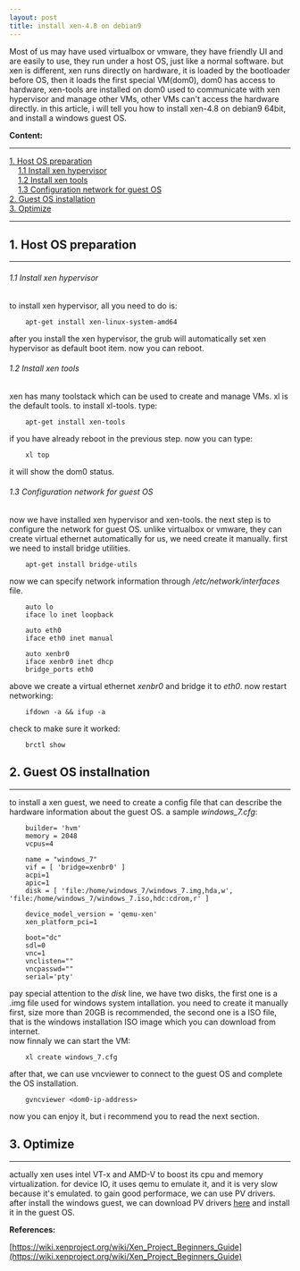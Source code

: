 ```yaml
---
layout: post
title: install xen-4.8 on debian9
---
```


Most of us may have used virtualbox or vmware, they have friendly UI and are easily to use, they run under a host OS, just like a normal software. but xen is different, xen runs directly on hardware, it is loaded by the bootloader before OS, then it loads the first special VM(dom0), dom0 has access to hardware, xen-tools are installed on dom0 used to communicate with xen hypervisor and manage other VMs, other VMs can't access the hardware directly. in this article, i will tell you how to install xen-4.8 on debian9 64bit, and install a windows guest OS.

**Content:**  

--------------------------------------------------------------

[1. Host OS preparation](#1)  
&nbsp;&nbsp;&nbsp;&nbsp;[1.1 Install xen hypervisor](#1.1)  
&nbsp;&nbsp;&nbsp;&nbsp;[1.2 Install xen tools](#1.2)  
&nbsp;&nbsp;&nbsp;&nbsp;[1.3 Configuration network for guest OS](#1.3)  
[2. Guest OS installation](#2)    
[3. Optimize](#3)  

---------------------------------------------------------------

<h2 id="1">1. Host OS preparation</h2>

---------------------------------------------------------------

<h6 id="1.1">1.1 Install xen hypervisor</h6> 

to install xen hypervisor, all you need to do is:  
```
    apt-get install xen-linux-system-amd64
```
after you install the xen hypervisor, the grub will automatically set xen hypervisor as default boot item. now you can reboot.  

<h6 id="1.2">1.2 Install xen tools</h6>

xen has many toolstack which can be used to create and manage VMs. xl is the default tools. to install xl-tools. type:  
```
    apt-get install xen-tools
```
if you have already reboot in the previous step. now you can type:  
```
    xl top
```
it will show the dom0 status.  

<h6 id="1.3">1.3 Configuration network for guest OS</h6>

now we have installed xen hypervisor and xen-tools. the next step is to configure the network for guest OS. unlike virtualbox or vmware, they can create virtual ethernet automatically for us, we need create it manually.
first we need to install bridge utilities.  
```
    apt-get install bridge-utils
```
now we can specify network information through */etc/network/interfaces* file.  
```
    auto lo
    iface lo inet loopback

    auto eth0
    iface eth0 inet manual

    auto xenbr0
    iface xenbr0 inet dhcp
    bridge_ports eth0
```
above we create a virtual ethernet *xenbr0* and bridge it to *eth0*.
now restart networking:  
```
    ifdown -a && ifup -a
```
check to make sure it worked:  
```
    brctl show
```

<h2 id="2">2. Guest OS installnation</h2>

--------------------------------------------------------------------------------

to install a xen guest, we need to create a config file that can describe the hardware information about the guest OS. a sample *windows_7.cfg*:    
```
    builder= 'hvm'
    memory = 2048
    vcpus=4

    name = "windows_7"
    vif = [ 'bridge=xenbr0' ]
    acpi=1
    apic=1
    disk = [ 'file:/home/windows_7/windows_7.img,hda,w', 'file:/home/windows_7/windows_7.iso,hdc:cdrom,r' ]
    
    device_model_version = 'qemu-xen'
    xen_platform_pci=1

    boot="dc"
    sdl=0
    vnc=1
    vnclisten=""
    vncpasswd=""
    serial='pty'
```
pay special attention to the *disk* line, we have two disks, the first one is a .img file used for windows system intallation. you need to create it manually first, size more than 20GB is recommended, the second one is a ISO file, that is the windows installation ISO image which you can download from internet.  
now finnaly we can start the VM:  
```
    xl create windows_7.cfg
```
after that, we can use vncviewer to connect to the guest OS and complete the OS installation.  
```
    gvncviewer <dom0-ip-address>
```
now you can enjoy it, but i recommend you to read the next section.

<h2 id="3">3. Optimize</h2>

---------------------------------------------------------------------------

actually xen uses intel VT-x and AMD-V to boost its cpu and memory virtualization. for device IO, it uses qemu to emulate it, and it is very slow because it's emulated. to gain good performace, we can use PV drivers. after install the windows guest, we can download PV drivers [here](https://xenproject.org/developers/teams/windows-pv-drivers.html) and install it in the guest OS.

**References:**

[https://wiki.xenproject.org/wiki/Xen_Project_Beginners_Guide](https://wiki.xenproject.org/wiki/Xen_Project_Beginners_Guide)
